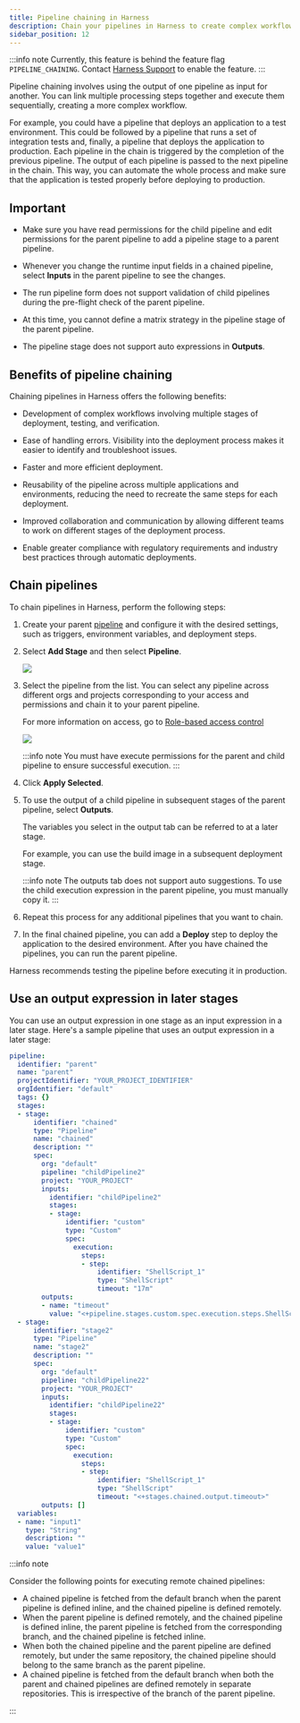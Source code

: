 ```yaml
---
title: Pipeline chaining in Harness
description: Chain your pipelines in Harness to create complex workflows.
sidebar_position: 12
---
```


:::info note
Currently, this feature is behind the feature flag `PIPELINE_CHAINING`. Contact [Harness Support](mailto:support@harness.io) to enable the feature.
:::

Pipeline chaining involves using the output of one pipeline as input for another. You can link multiple processing steps together and execute them sequentially, creating a more complex workflow.

For example, you could have a pipeline that deploys an application to a test environment. This could be followed by a pipeline that runs a set of integration tests and, finally, a pipeline that deploys the application to production. Each pipeline in the chain is triggered by the completion of the previous pipeline. The output of each pipeline is passed to the next pipeline in the chain. This way, you can automate the whole process and make sure that the application is tested properly before deploying to production.

## Important

- Make sure you have read permissions for the child pipeline and edit permissions for the parent pipeline to add a pipeline stage to a parent pipeline.

- Whenever you change the runtime input fields in a chained pipeline, select **Inputs** in the parent pipeline to see the changes.

- The run pipeline form does not support validation of child pipelines during the pre-flight check of the parent pipeline.

- At this time, you cannot define a matrix strategy in the pipeline stage of the parent pipeline.

- The pipeline stage does not support auto expressions in **Outputs**.

## Benefits of pipeline chaining

Chaining pipelines in Harness offers the following benefits:

- Development of complex workflows involving multiple stages of deployment, testing, and verification.

- Ease of handling errors. Visibility into the deployment process makes it easier to identify and troubleshoot issues.

- Faster and more efficient deployment.

- Reusability of the pipeline across multiple applications and environments, reducing the need to recreate the same steps for each deployment.

- Improved collaboration and communication by allowing different teams to work on different stages of the deployment process. 

- Enable greater compliance with regulatory requirements and industry best practices through automatic deployments.

## Chain pipelines 
To chain pipelines in Harness, perform the following steps: 

1. Create your parent [pipeline](../8_Pipelines/add-a-stage.md#step-1-create-a-pipeline) and configure it with the desired settings, such as triggers, environment variables, and deployment steps.

2. Select **Add Stage** and then select **Pipeline**.
   
   ![](./static/pipeline-chain-option.png)

3. Select the pipeline from the list. You can select any pipeline across different orgs and projects corresponding to your access and permissions and chain it to your parent pipeline.
   
   For more information on access, go to [Role-based access control](../4_Role-Based-Access-Control/1-rbac-in-harness.md)

   ![](./static/pipeline-chain-list.png)
   
   :::info note
   You must have execute permissions for the parent and child pipeline to ensure successful execution.
   :::

4. Click **Apply Selected**.

5. To use the output of a child pipeline in subsequent stages of the parent pipeline, select **Outputs**.

   The variables you select in the output tab can be referred to at a later stage.

   For example, you can use the build image in a subsequent deployment stage.
   
   :::info note
   The outputs tab does not support auto suggestions. To use the child execution expression in the parent pipeline, you must manually copy it.
   :::
   
6. Repeat this process for any additional pipelines that you want to chain.

7. In the final chained pipeline, you can add a **Deploy** step to deploy the application to the desired environment.
   After you have chained the pipelines, you can run the parent pipeline.
   
Harness recommends testing the pipeline before executing it in production.

## Use an output expression in later stages

You can use an output expression in one stage as an input expression in a later stage. Here's a sample pipeline that uses an output expression in a later stage:

```yaml
pipeline:
  identifier: "parent"
  name: "parent"
  projectIdentifier: "YOUR_PROJECT_IDENTIFIER"
  orgIdentifier: "default"
  tags: {}
  stages:
  - stage:
      identifier: "chained"
      type: "Pipeline"
      name: "chained"
      description: ""
      spec:
        org: "default"
        pipeline: "childPipeline2"
        project: "YOUR_PROJECT"
        inputs:
          identifier: "childPipeline2"
          stages:
          - stage:
              identifier: "custom"
              type: "Custom"
              spec:
                execution:
                  steps:
                  - step:
                      identifier: "ShellScript_1"
                      type: "ShellScript"
                      timeout: "17m"
        outputs:
        - name: "timeout"
          value: "<+pipeline.stages.custom.spec.execution.steps.ShellScript_1.timeout>"
  - stage:
      identifier: "stage2"
      type: "Pipeline"
      name: "stage2"
      description: ""
      spec:
        org: "default"
        pipeline: "childPipeline22"
        project: "YOUR_PROJECT"
        inputs:
          identifier: "childPipeline22"
          stages:
          - stage:
              identifier: "custom"
              type: "Custom"
              spec:
                execution:
                  steps:
                  - step:
                      identifier: "ShellScript_1"
                      type: "ShellScript"
                      timeout: "<+stages.chained.output.timeout>"
        outputs: []
  variables:
  - name: "input1"
    type: "String"
    description: ""
    value: "value1"

```

:::info note

Consider the following points for executing remote chained pipelines:

- A chained pipeline is fetched from the default branch when the parent pipeline is defined inline, and the chained pipeline is defined remotely.
- When the parent pipeline is defined remotely, and the chained pipeline is defined inline, the parent pipeline is fetched from the corresponding branch, and the chained pipeline is fetched inline.
- When both the chained pipeline and the parent pipeline are defined remotely, but under the same repository, the chained pipeline should belong to the same branch as the parent pipeline.
- A chained pipeline is fetched from the default branch when both the parent and chained pipelines are defined remotely in separate repositories. This is irrespective of the branch of the parent pipeline.

:::

